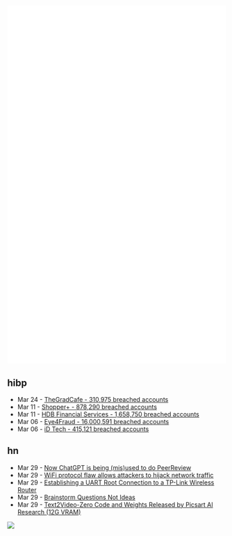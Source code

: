 ![Metrics](https://raw.githubusercontent.com/phixion/phixion/master/metrics.svg)

## hibp

<!--
for https://github.com/phixion/phixion/blob/main/.github/workflows/feeds.yml
-->
<!--START_SECTION:haveibeenpwnd-->
- Mar 24 - [TheGradCafe - 310,975 breached accounts](https://haveibeenpwned.com/PwnedWebsites#TheGradCafe)
- Mar 11 - [Shopper+ - 878,290 breached accounts](https://haveibeenpwned.com/PwnedWebsites#ShopperPlus)
- Mar 11 - [HDB Financial Services - 1,658,750 breached accounts](https://haveibeenpwned.com/PwnedWebsites#HDBFinancialServices)
- Mar 06 - [Eye4Fraud - 16,000,591 breached accounts](https://haveibeenpwned.com/PwnedWebsites#Eye4Fraud)
- Mar 06 - [iD Tech - 415,121 breached accounts](https://haveibeenpwned.com/PwnedWebsites#iDTech)
<!--END_SECTION:haveibeenpwnd-->

## hn

<!--
for https://github.com/phixion/phixion/blob/main/.github/workflows/feeds.yml
-->
<!--START_SECTION:hn-->
- Mar 29 - [Now ChatGPT is being (mis)used to do PeerReview](https://mstdn.science/@ukrio/110100752908161183)
- Mar 29 - [WiFi protocol flaw allows attackers to hijack network traffic](https://www.bleepingcomputer.com/news/security/wifi-protocol-flaw-allows-attackers-to-hijack-network-traffic/)
- Mar 29 - [Establishing a UART Root Connection to a TP-Link Wireless Router](https://staging.rickconsole.com/posts/hardware-hacking-tp-link/)
- Mar 29 - [Brainstorm Questions Not Ideas](https://www.muledesign.com/blog/brainstorm-questions)
- Mar 29 - [Text2Video-Zero Code and Weights Released by Picsart AI Research (12G VRAM)](https://github.com/Picsart-AI-Research/Text2Video-Zero)
<!--END_SECTION:hn-->

<!--
for https://yhype.me
-->
![](https://hit.yhype.me/github/profile?user_id=13013670)
